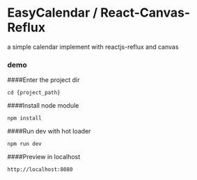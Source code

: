 # EasyCalendar / React-Canvas-Reflux
a simple calendar implement with reactjs-reflux and canvas

### demo

####Enter the project dir
```
cd {project_path}
```

####Install node module
```
npm install
```

####Run dev with hot loader
```
npm run dev
```

####Preview in localhost
```
http://localhost:8080
```
